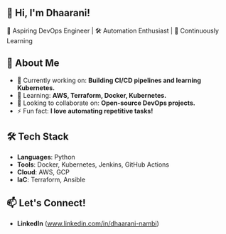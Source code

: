 ## 👋 Hi, I'm Dhaarani!

🚀 Aspiring DevOps Engineer | 🛠️ Automation Enthusiast | 🌱 Continuously Learning

## 🚀 About Me
- 🔭 Currently working on: **Building CI/CD pipelines and learning Kubernetes.**
- 🌱 Learning: **AWS, Terraform, Docker, Kubernetes.**
- 👯 Looking to collaborate on: **Open-source DevOps projects.**
- ⚡ Fun fact: **I love automating repetitive tasks!**

## 🛠️ Tech Stack
- **Languages**: Python
- **Tools**: Docker, Kubernetes, Jenkins, GitHub Actions
- **Cloud**: AWS, GCP
- **IaC**: Terraform, Ansible

## 📫 Let's Connect!
- **LinkedIn** (www.linkedin.com/in/dhaarani-nambi)



<!---
Dhaarani011/Dhaarani011 is a ✨ special ✨ repository because its `README.md` (this file) appears on your GitHub profile.
You can click the Preview link to take a look at your changes.
--->
